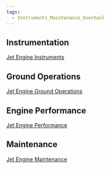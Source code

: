 ```yaml
---
tags:
  - Instruments_Maintenance_Overhaul
---
```

## Instrumentation
[Jet Engine Instruments](./Jet%20Engine%20Instruments.md)
## Ground Operations
[Jet Engine Ground Operations](./Jet%20Engine%20Ground%20Operations.md)
## Engine Performance
[Jet Engine Performance](./Jet%20Engine%20Performance.md)

## Maintenance
[Jet Engine Maintenance](./Jet%20Engine%20Maintenance.md)



